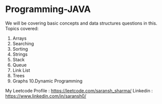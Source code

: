 # Programming-JAVA

We will be covering basic concepts and data structures questions in this.
Topics covered:
1. Arrays
2. Searching
3. Sorting
4. Strings
5. Stack
6. Queue
7. Link List
8. Trees
9. Graphs
10.Dynamic Programming

My Leetcode Profile : https://leetcode.com/saransh_sharma/
Linkedin : https://www.linkedin.com/in/saransh0/

